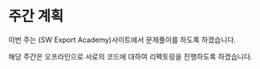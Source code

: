 # 주간 계획

이번 주는 (SW Export Academy)사이트에서 문제풀이를 하도록 하겠습니다.

해당 주간은 오프라인으로 서로의 코드에 대하여 리펙토링을 진행하도록 하겠습니다.  
